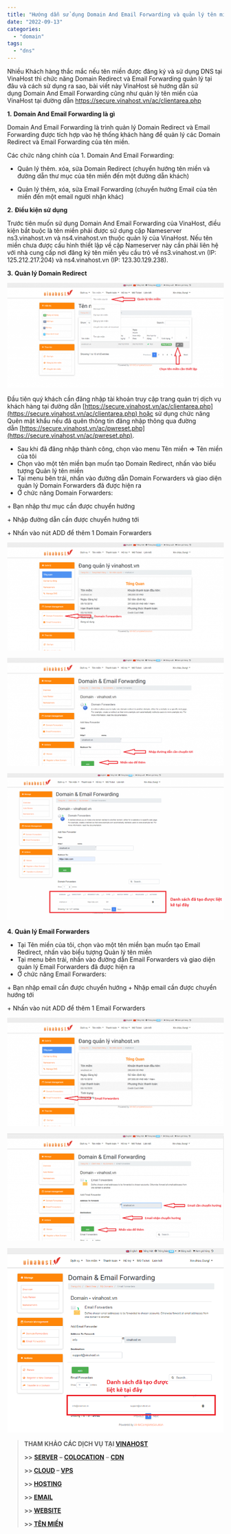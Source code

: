 ```yaml
---
title: "Hướng dẫn sử dụng Domain And Email Forwarding và quản lý tên miền tại VinaHost"
date: "2022-09-13"
categories: 
  - "domain"
tags: 
  - "dns"
---
```


Nhiều Khách hàng thắc mắc nếu tên miền được đăng ký và sử dụng DNS tại VinaHost thì chức năng Domain Redirect và Email Forwarding quản lý tại đâu và cách sử dụng ra sao, bài viết này VinaHost sẽ hướng dẫn sử dụng Domain And Email Forwarding cũng như quản lý tên miền của VinaHost tại đường dẫn https://secure.vinahost.vn/ac/clientarea.php

**1.** **Domain And Email Forwarding là gì**

Domain And Email Forwarding là trình quản lý Domain Redirect và Email Forwarding được tích hợp vào hệ thống khách hàng để quản lý các Domain Redirect và Email Forwarding của tên miền.

Các chức năng chính của 1. Domain And Email Forwarding:

- Quản lý thêm. xóa, sửa Domain Redirect (chuyển hướng tên miền và đường dẫn thư mục của tên miền đến một đường dẫn khách)

- Quản lý thêm, xóa, sửa Email Forwarding (chuyển hướng Email của tên miền đến một email người nhận khác)

**2.** **Điều kiện sử dụng**

Trước tiên muốn sử dụng Domain And Email Forwarding của VinaHost, điều kiện bắt buộc là tên miền phải được sử dụng cặp Nameserver ns3.vinahost.vn và ns4.vinahost.vn thuộc quản lý của VinaHost. Nếu tên miền chưa được cấu hình thiết lập về cặp Nameserver này cần phải liên hệ với nhà cung cấp nơi đăng ký tên miền yêu cầu trỏ về ns3.vinahost.vn (IP: 125.212.217.204) và ns4.vinahost.vn (IP: 123.30.129.238).

**3.** **Quản lý Domain Redirect**

![](images/huong-dacc83n-succ89-ducca3ng-domain-and-email-forwarding-va-quacc89n-ly-ten-mien-tacca3i-vinahost-281.jpg)

Đầu tiên quý khách cần đăng nhập tài khoản truy cập trang quản trị dịch vụ khách hàng tại đường dẫn [https://secure.vinahost.vn/ac/clientarea.php](https://secure.vinahost.vn/ac/clientarea.php) hoặc sử dụng chức năng Quên mật khẩu nếu đã quên thông tin đăng nhập thông qua đường dẫn [https://secure.vinahost.vn/ac/pwreset.php](https://secure.vinahost.vn/ac/pwreset.php).

- Sau khi đã đăng nhập thành công, chọn vào menu Tên miền => Tên miền của tôi
- Chọn vào một tên miền bạn muốn tạo Domain Redirect, nhấn vào biểu tượng Quản lý tên miền
- Tại menu bên trái, nhấn vào đường dẫn Domain Forwarders và giao diện quản lý Domain Forwarders đã được hiện ra
- Ở chức năng Domain Forwarders:

\+ Bạn nhập thư mục cần được chuyển hướng

\+ Nhập đường dẫn cần được chuyển hướng tới

\+ Nhấn vào nút ADD để thêm 1 Domain Forwarders

![](images/huong-dacc83n-succ89-ducca3ng-domain-and-email-forwarding-va-quacc89n-ly-ten-mien-tacca3i-vinahost-281-1.jpg)

![](images/huong-dacc83n-succ89-ducca3ng-domain-and-email-forwarding-va-quacc89n-ly-ten-mien-tacca3i-vinahost-281-2.jpg)

![](images/huong-dacc83n-succ89-ducca3ng-domain-and-email-forwarding-va-quacc89n-ly-ten-mien-tacca3i-vinahost-281-3.jpg)

**4.** **Quản lý Email Forwarders**

- Tại Tên miền của tôi, chọn vào một tên miền bạn muốn tạo Email Redirect, nhấn vào biểu tượng Quản lý tên miền
- Tại menu bên trái, nhấn vào đường dẫn Email Forwarders và giao diện quản lý Email Forwarders đã được hiện ra
- Ở chức năng Email Forwarders:

\+ Bạn nhập email cần được chuyển hướng + Nhập email cần được chuyển hướng tới

\+ Nhấn vào nút ADD để thêm 1 Email Forwarders

![](images/huong-dacc83n-succ89-ducca3ng-domain-and-email-forwarding-va-quacc89n-ly-ten-mien-tacca3i-vinahost-281-4.jpg)

![](images/huong-dacc83n-succ89-ducca3ng-domain-and-email-forwarding-va-quacc89n-ly-ten-mien-tacca3i-vinahost-281-5.jpg)

![](images/huong-dacc83n-succ89-ducca3ng-domain-and-email-forwarding-va-quacc89n-ly-ten-mien-tacca3i-vinahost-281-6.jpg)

> **THAM KHẢO CÁC DỊCH VỤ TẠI [VINAHOST](https://vinahost.vn/)**
> 
> **\>>** [**SERVER**](https://vinahost.vn/thue-may-chu-rieng/) **–** [**COLOCATION**](https://vinahost.vn/colocation.html) – [**CDN**](https://vinahost.vn/dich-vu-cdn-chuyen-nghiep)
> 
> **\>> [CLOUD](https://vinahost.vn/cloud-server-gia-re/) – [VPS](https://vinahost.vn/vps-ssd-chuyen-nghiep/)**
> 
> **\>> [HOSTING](https://vinahost.vn/wordpress-hosting)**
> 
> **\>> [EMAIL](https://vinahost.vn/email-hosting)**
> 
> **\>> [WEBSITE](http://vinawebsite.vn/)**
> 
> **\>> [TÊN MIỀN](https://vinahost.vn/ten-mien-gia-re/)**